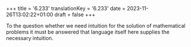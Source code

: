 +++
title = '6.233'
translationKey = '6.233'
date = 2023-11-26T13:02:22+01:00
draft = false
+++

To the question whether we need intuition for the solution of mathematical problems it must be answered that language itself here supplies the necessary intuition.
